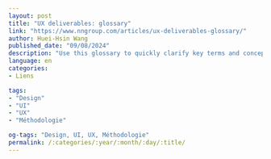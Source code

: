 ```yaml
---
layout: post
title: "UX deliverables: glossary"
link: "https://www.nngroup.com/articles/ux-deliverables-glossary/"
author: Huei-Hsin Wang
published_date: "09/08/2024"
description: "Use this glossary to quickly clarify key terms and concepts related to UX deliverables. "
language: en
categories:
- Liens

tags:
- "Design"
- "UI"
- "UX"
- "Méthodologie"

og-tags: "Design, UI, UX, Méthodologie"
permalink: /:categories/:year/:month/:day/:title/
---
```

